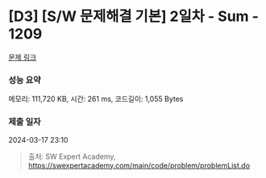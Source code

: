 # [D3] [S/W 문제해결 기본] 2일차 - Sum - 1209 

[문제 링크](https://swexpertacademy.com/main/code/problem/problemDetail.do?contestProbId=AV13_BWKACUCFAYh) 

### 성능 요약

메모리: 111,720 KB, 시간: 261 ms, 코드길이: 1,055 Bytes

### 제출 일자

2024-03-17 23:10



> 출처: SW Expert Academy, https://swexpertacademy.com/main/code/problem/problemList.do